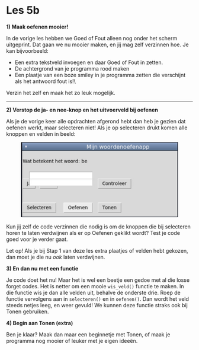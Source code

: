 # Les 5b

**1) Maak oefenen mooier!**

In de vorige les hebben we Goed of Fout alleen nog onder het scherm uitgeprint. Dat gaan we nu mooier maken, en jij mag zelf verzinnen hoe. Je kan bijvoorbeeld:

* Een extra tekstveld invoegen en daar Goed of Fout in zetten.
* De achtergrond van je programma rood maken
* Een plaatje van een boze smiley in je programma zetten die verschijnt als het antwoord fout is!\


Verzin het zelf en maak het zo leuk mogelijk.

****

**2) Verstop de ja- en nee-knop en het uitvoerveld bij oefenen**

Als je de vorige keer alle opdrachten afgerond hebt dan heb je gezien dat oefenen werkt, maar selecteren niet! Als je op selecteren drukt komen alle knoppen en velden in beeld:

<figure><img src="../../.gitbook/assets/image.png" alt=""><figcaption></figcaption></figure>

Kun jij zelf de code verzinnen die nodig is om de knoppen die bij selecteren horen te laten verdwijnen als er op Oefenen geklikt wordt? Test je code goed voor je verder gaat.

Let op! Als je bij Stap 1 van deze les extra plaatjes of velden hebt gekozen, dan moet je die nu _ook_ laten verdwijnen.

**3) En dan nu met een functie**

Je code doet het nu! Maar het is wel een beetje een gedoe met al die losse forget codes. Het is netter om een mooie `wis_veld()` functie te maken. In die functie wis je dan alle velden uit, behalve de onderste drie.  Roep de functie vervolgens aan in `selecteren()` en in `oefenen()`. Dan wordt het veld steeds netjes leeg, en weer gevuld! We kunnen deze functie straks ook bij Tonen gebruiken.

**4) Begin aan Tonen (extra)**

Ben je klaar? Maak dan maar een beginnetje met Tonen, of maak je programma nog mooier of leuker met je eigen ideeën.





